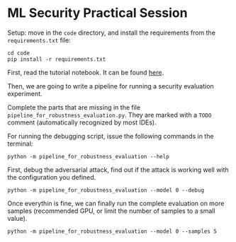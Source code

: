 # ML Security Practical Session

Setup: move in the `code` directory, and install the requirements from the `requirements.txt` file:

```shell
cd code
pip install -r requirements.txt
```

First, read the tutorial notebook. It can be found [here](../code/notebooks/adversarial_evasion_attacks.ipynb).

Then, we are going to write a pipeline for running a security evaluation experiment.

Complete the parts that are missing in the file `pipeline_for_robustness_evaluation.py`. 
They are marked with a `TODO` comment (automatically recognized by most IDEs).

For running the debugging script, issue the following commands in the terminal:

```shell
python -m pipeline_for_robustness_evaluation --help
```

First, debug the adversarial attack, find out if the attack is working well with the 
configuration you defined.

```shell
python -m pipeline_for_robustness_evaluation --model 0 --debug
```

Once everythin is fine, we can finally run the complete evaluation on more samples (recommended GPU, or limit the number 
of samples to a small value).

```shell
python -m pipeline_for_robustness_evaluation --model 0 --samples 5
```

